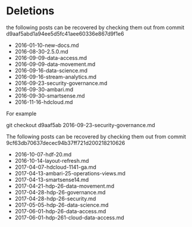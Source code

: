 # Deletions

the following posts can be recovered by
checking them out from commit d9aaf5abd1a94ee5d5fc41aee60336e867d9f1e6

* 2016-01-10-new-docs.md
* 2016-08-30-2.5.0.md
* 2016-09-09-data-access.md
* 2016-09-09-data-movement.md
* 2016-09-16-data-science.md
* 2016-09-16-stream-analytics.md
* 2016-09-23-security-governance.md
* 2016-09-30-ambari.md
* 2016-09-30-smartsense.md
* 2016-11-16-hdcloud.md

For example

 git checkout d9aaf5ab 2016-09-23-security-governance.md

The following posts can be recovered by
checking them out from commit 9cf63db70637decec94b37ff721d200218210626

* 2016-10-07-hdf-20.md
* 2016-10-14-layout-refresh.md
* 2017-04-07-hdcloud-1141-ga.md
* 2017-04-13-ambari-25-operations-views.md
* 2017-04-13-smartsense14.md
* 2017-04-21-hdp-26-data-movement.md
* 2017-04-28-hdp-26-governance.md
* 2017-04-28-hdp-26-security.md
* 2017-05-05-hdp-26-data-science.md
* 2017-06-01-hdp-26-data-access.md
* 2017-06-01-hdp-261-cloud-data-access.md
